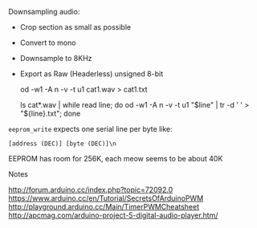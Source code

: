 Downsampling audio:

- Crop section as small as possible
- Convert to mono
- Downsample to 8KHz
- Export as Raw (Headerless) unsigned 8-bit

    od -w1 -A n -v -t u1 cat1.wav > cat1.txt

    ls cat*.wav | while read line; do od -w1 -A n -v -t u1 "$line" | tr -d ' ' > "${line}.txt"; done

`eeprom_write` expects one serial line per byte like:

`[address (DEC)] [byte (DEC)]\n`

EEPROM has room for 256K, each meow seems to be about 40K



Notes

http://forum.arduino.cc/index.php?topic=72092.0
https://www.arduino.cc/en/Tutorial/SecretsOfArduinoPWM
http://playground.arduino.cc/Main/TimerPWMCheatsheet
http://apcmag.com/arduino-project-5-digital-audio-player.htm/